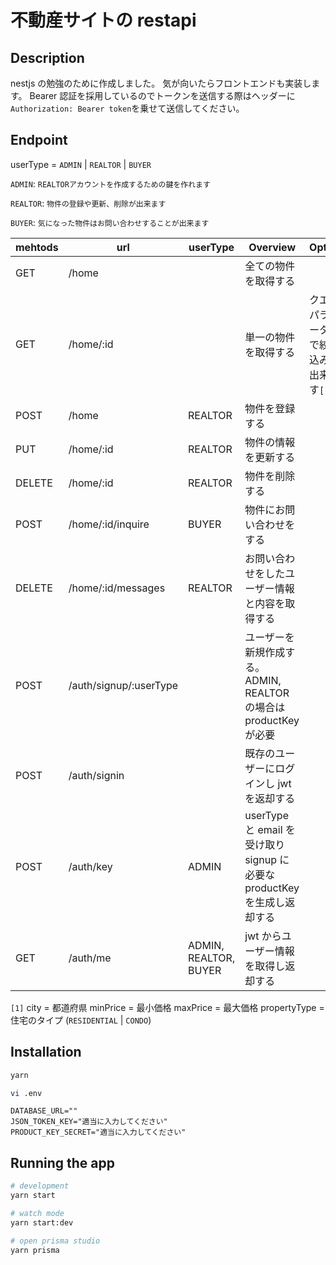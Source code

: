 # 不動産サイトの restapi

## Description

nestjs の勉強のために作成しました。
気が向いたらフロントエンドも実装します。
Bearer 認証を採用しているのでトークンを送信する際はヘッダーに`Authorization: Bearer token`を乗せて送信してください。

## Endpoint

userType = `ADMIN` | `REALTOR` | `BUYER`

`ADMIN`: `REALTORアカウントを作成するための鍵を作れます`

`REALTOR`: `物件の登録や更新、削除が出来ます`

`BUYER`: `気になった物件はお問い合わせすることが出来ます`

| mehtods | url                    | userType              | Overview                                                                 | Option                                      |
| ------- | ---------------------- | --------------------- | ------------------------------------------------------------------------ | ------------------------------------------- |
| GET     | /home                  |                       | 全ての物件を取得する                                                     |                                             |
| GET     | /home/:id              |                       | 単一の物件を取得する                                                     | クエリパラメーターで絞り込みが出来ます`[1]` |
| POST    | /home                  | REALTOR               | 物件を登録する                                                           |                                             |
| PUT     | /home/:id              | REALTOR               | 物件の情報を更新する                                                     |                                             |
| DELETE  | /home/:id              | REALTOR               | 物件を削除する                                                           |                                             |
| POST    | /home/:id/inquire      | BUYER                 | 物件にお問い合わせをする                                                 |                                             |
| DELETE  | /home/:id/messages     | REALTOR               | お問い合わせをしたユーザー情報と内容を取得する                           |                                             |
| POST    | /auth/signup/:userType |                       | ユーザーを新規作成する。ADMIN, REALTOR の場合は productKey が必要        |                                             |
| POST    | /auth/signin           |                       | 既存のユーザーにログインし jwt を返却する                                |                                             |
| POST    | /auth/key              | ADMIN                 | userType と email を受け取り signup に必要な productKey を生成し返却する |                                             |
| GET     | /auth/me               | ADMIN, REALTOR, BUYER | jwt からユーザー情報を取得し返却する                                     |                                             |

`[1]`
city = 都道府県
minPrice = 最小価格
maxPrice = 最大価格
propertyType = 住宅のタイプ (`RESIDENTIAL` | `CONDO`)

## Installation

```bash
yarn
```

```bash
vi .env
```

```.env
DATABASE_URL=""
JSON_TOKEN_KEY="適当に入力してください"
PRODUCT_KEY_SECRET="適当に入力してください"
```

## Running the app

```bash
# development
yarn start

# watch mode
yarn start:dev

# open prisma studio
yarn prisma
```
